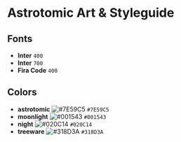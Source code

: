 # Astrotomic Art & Styleguide

## Fonts

- **Inter** `400`
- **Inter** `700`
- **Fira Code** `400`

## Colors

- **astrotomic** ![#7E59C5](https://via.placeholder.com/15/7E59C5/000000?text=+) `#7E59C5`
- **moonlight** ![#001543](https://via.placeholder.com/15/001543/000000?text=+) `#001543`
- **night** ![#020C14](https://via.placeholder.com/15/020C14/000000?text=+) `#020C14`
- **treeware** ![#318D3A](https://via.placeholder.com/15/318D3A/000000?text=+) `#318D3A`
